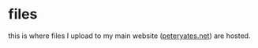 # files
this is where files I upload to my main website ([peteryates.net](peteryates.net)) are hosted.
